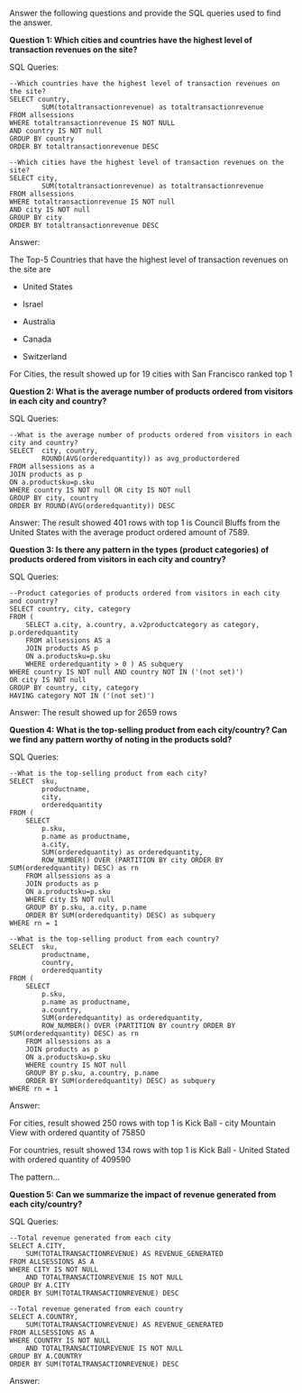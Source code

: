 Answer the following questions and provide the SQL queries used to find the answer.

    
**Question 1: Which cities and countries have the highest level of transaction revenues on the site?**


SQL Queries:
```
--Which countries have the highest level of transaction revenues on the site?
SELECT country, 
		SUM(totaltransactionrevenue) as totaltransactionrevenue
FROM allsessions
WHERE totaltransactionrevenue IS NOT NULL
AND country IS NOT null
GROUP BY country
ORDER BY totaltransactionrevenue DESC
```
```
--Which cities have the highest level of transaction revenues on the site?
SELECT city,
		SUM(totaltransactionrevenue) as totaltransactionrevenue
FROM allsessions
WHERE totaltransactionrevenue IS NOT null
AND city IS NOT null
GROUP BY city
ORDER BY totaltransactionrevenue DESC
```

Answer:

The Top-5 Countries that have the highest level of transaction revenues on the site are
   
   - United States
   
   - Israel
   
   - Australia
   
   - Canada
    
   - Switzerland

For Cities, the result showed up for 19 cities with San Francisco ranked top 1


**Question 2: What is the average number of products ordered from visitors in each city and country?**


SQL Queries:
```
--What is the average number of products ordered from visitors in each city and country?
SELECT  city, country,
		ROUND(AVG(orderedquantity)) as avg_productordered
FROM allsessions as a
JOIN products as p
ON a.productsku=p.sku
WHERE country IS NOT null OR city IS NOT null
GROUP BY city, country
ORDER BY ROUND(AVG(orderedquantity)) DESC
```

Answer:
The result showed 401 rows with top 1 is Council Bluffs from the United States with the average product ordered amount of 7589.


**Question 3: Is there any pattern in the types (product categories) of products ordered from visitors in each city and country?**


SQL Queries:
```
--Product categories of products ordered from visitors in each city and country?
SELECT country, city, category
FROM (
	SELECT a.city, a.country, a.v2productcategory as category, p.orderedquantity
	FROM allsessions AS a
	JOIN products AS p
	ON a.productsku=p.sku
	WHERE orderedquantity > 0 ) AS subquery
WHERE country IS NOT null AND country NOT IN ('(not set)')
OR city IS NOT null
GROUP BY country, city, category
HAVING category NOT IN ('(not set)')
```

Answer: 
The result showed up for 2659 rows



**Question 4: What is the top-selling product from each city/country? Can we find any pattern worthy of noting in the products sold?**


SQL Queries:
```
--What is the top-selling product from each city? 
SELECT  sku,
		productname,
		city,
		orderedquantity
FROM (
	SELECT
		p.sku,
		p.name as productname,
		a.city,
		SUM(orderedquantity) as orderedquantity,
		ROW_NUMBER() OVER (PARTITION BY city ORDER BY SUM(orderedquantity) DESC) as rn
	FROM allsessions as a
	JOIN products as p
	ON a.productsku=p.sku
	WHERE city IS NOT null
	GROUP BY p.sku, a.city, p.name
	ORDER BY SUM(orderedquantity) DESC) as subquery
WHERE rn = 1
```
```
--What is the top-selling product from each country? 
SELECT  sku,
		productname,
		country,
		orderedquantity
FROM (
	SELECT
		p.sku,
		p.name as productname,
		a.country,
		SUM(orderedquantity) as orderedquantity,
		ROW_NUMBER() OVER (PARTITION BY country ORDER BY SUM(orderedquantity) DESC) as rn
	FROM allsessions as a
	JOIN products as p
	ON a.productsku=p.sku
	WHERE country IS NOT null
	GROUP BY p.sku, a.country, p.name
	ORDER BY SUM(orderedquantity) DESC) as subquery
WHERE rn = 1
```

Answer:

For cities, result showed 250 rows with top 1 is Kick Ball - city Mountain View with ordered quantity of 75850

For countries, result showed 134 rows with top 1 is Kick Ball - United Stated with ordered quantity of 409590

The pattern...


**Question 5: Can we summarize the impact of revenue generated from each city/country?**

SQL Queries:
```
--Total revenue generated from each city
SELECT A.CITY,
	SUM(TOTALTRANSACTIONREVENUE) AS REVENUE_GENERATED
FROM ALLSESSIONS AS A
WHERE CITY IS NOT NULL
	AND TOTALTRANSACTIONREVENUE IS NOT NULL
GROUP BY A.CITY
ORDER BY SUM(TOTALTRANSACTIONREVENUE) DESC 
```
```
--Total revenue generated from each country
SELECT A.COUNTRY,
	SUM(TOTALTRANSACTIONREVENUE) AS REVENUE_GENERATED
FROM ALLSESSIONS AS A
WHERE COUNTRY IS NOT NULL
	AND TOTALTRANSACTIONREVENUE IS NOT NULL
GROUP BY A.COUNTRY
ORDER BY SUM(TOTALTRANSACTIONREVENUE) DESC 
```

Answer:




